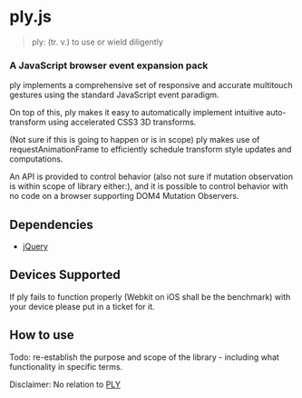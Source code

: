 ply.js
======

> ply: (tr. v.) to use or wield diligently

### A JavaScript browser event expansion pack

ply implements a comprehensive set of responsive and accurate multitouch gestures using the standard JavaScript event paradigm.

On top of this, ply makes it easy to automatically implement intuitive auto-transform using accelerated CSS3 3D transforms.

(Not sure if this is going to happen or is in scope) ply makes use of requestAnimationFrame to efficiently schedule transform style updates and computations.

An API is provided to control behavior (also not sure if mutation observation is within scope of library either:), and it is possible to control behavior with no code on a browser supporting DOM4 Mutation Observers. 

## Dependencies

- [jQuery](http://jquery.com/) 

## Devices Supported

If ply fails to function properly (Webkit on iOS shall be the benchmark) with your device please put in a ticket for it.

## How to use

Todo: re-establish the purpose and scope of the library - including what functionality in specific terms.



Disclaimer: No relation to [PLY](http://www.dabeaz.com/ply/) 